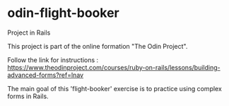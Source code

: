 # odin-flight-booker
Project in Rails

This project is part of the online formation "The Odin Project".

Follow the link for instructions : https://www.theodinproject.com/courses/ruby-on-rails/lessons/building-advanced-forms?ref=lnav

The main goal of this 'flight-booker' exercise is to practice using complex forms in Rails.

